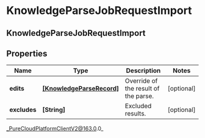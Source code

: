 # KnowledgeParseJobRequestImport

## KnowledgeParseJobRequestImport

## Properties

|Name | Type | Description | Notes|
|------------ | ------------- | ------------- | -------------|
| **edits** | [**[KnowledgeParseRecord]**](KnowledgeParseRecord) | Override of the result of the parse. | [optional] |
| **excludes** | **[String]** | Excluded results. | [optional] |



_PureCloudPlatformClientV2@163.0.0_
